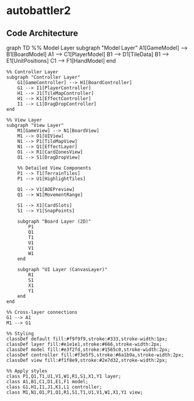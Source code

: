# autobattler2



## Code Architecture

graph TD
	%% Model Layer
	subgraph "Model Layer"
		A1[GameModel] --> B1[BoardModel]
		A1 --> C1[PlayerModel]
		B1 --> D1[TileData]
		B1 --> E1[UnitPositions]
		C1 --> F1[HandModel]
	end

	%% Controller Layer
	subgraph "Controller Layer"
		G1[GameController] --> H1[BoardController]
		G1 --> I1[PlayerController]
		H1 --> J1[TileMapController]
		H1 --> K1[EffectController]
		I1 --> L1[DragDropController]
	end

	%% View Layer
	subgraph "View Layer"
		M1[GameView] --> N1[BoardView]
		M1 --> O1[UIView]
		N1 --> P1[TileMapView]
		N1 --> Q1[EffectLayer]
		O1 --> R1[CardZonesView]
		O1 --> S1[DragDropView]

		%% Detailed View Components
		P1 --> T1[TerrainTiles]
		P1 --> U1[HighlightTiles]
		
		Q1 --> V1[AOEPreview]
		Q1 --> W1[MovementRange]
		
		S1 --> X1[CardSlots]
		S1 --> Y1[SnapPoints]
		
		subgraph "Board Layer (2D)"
			P1
			Q1
			T1
			U1
			V1
			W1
		end
		
		subgraph "UI Layer (CanvasLayer)"
			R1
			S1
			X1
			Y1
		end
	end

	%% Cross-layer connections
	G1 --> A1
	M1 --> G1

	%% Styling
	classDef default fill:#f9f9f9,stroke:#333,stroke-width:1px;
	classDef layer fill:#e1e1e1,stroke:#666,stroke-width:2px;
	classDef model fill:#e3f2fd,stroke:#1565c0,stroke-width:2px;
	classDef controller fill:#f3e5f5,stroke:#6a1b9a,stroke-width:2px;
	classDef view fill:#f1f8e9,stroke:#2e7d32,stroke-width:2px;
	
	%% Apply styles
	class P1,Q1,T1,U1,V1,W1,R1,S1,X1,Y1 layer;
	class A1,B1,C1,D1,E1,F1 model;
	class G1,H1,I1,J1,K1,L1 controller;
	class M1,N1,O1,P1,Q1,R1,S1,T1,U1,V1,W1,X1,Y1 view;
	
	
